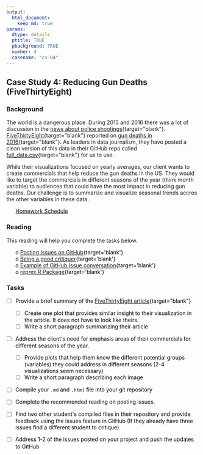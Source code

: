 ```yaml
---
output:  
  html_document:  
    keep_md: true  
params:
  dtype: details
  ptitle: TRUE
  pbackground: TRUE
  number: 4
  casename: "cs-04"
---
```







## Case Study 4: Reducing Gun Deaths (FiveThirtyEight) 
### Background 

The world is a dangerous place.  During 2015 and 2016 there was a lot of discussion in the [news about police shootings](http://www.cbsnews.com/pictures/controversial-police-shootings/){target="blank"}.  [FiveThirtyEight](https://fivethirtyeight.com/){target="blank"} reported on [gun deaths in 2016](https://fivethirtyeight.com/features/gun-deaths/){target="blank"}.  As leaders in data journalism, they have posted a clean version of this data in their GitHub repo called [full_data.csv](https://github.com/fivethirtyeight/guns-data){target="blank"} for us to use. 

While their visualizations focused on yearly averages, our client wants to create commercials that help reduce the gun deaths in the US.  They would like to target the commercials in different seasons of the year (think month variable) to audiences that could have the most impact in reducing gun deaths. Our challenge is to summarize and visualize seasonal trends accros the other variables in these data.


 * [Homework Schedule](../homework_schedule.html)






### Reading

This reading will help you complete the tasks below.

* o [Posting Issues on GitHub](https://guides.github.com/features/issues/){target='blank'}
* o [Being a good critiquer](https://sifterapp.com/blog/2012/08/tips-for-effectively-reporting-bugs-and-issues/){target='blank'}
* o [Example of GitHub Issue conversation](https://github.com/STAT545-UBC/Discussion/issues/387){target='blank'}
* o [reprex R Package](https://github.com/tidyverse/reprex#what-is-a-reprex){target='blank'}


### Tasks


<style>
ul {
   color: black;
   list-style-type: none;
   list-style-position: outside;

}

</style>


* [ ] Provide a brief summary of the [FiveThirtyEight article](https://fivethirtyeight.com/features/gun-deaths/){target="blank"}
    * [ ] Create one plot that provides similar insight to their visualization in the article. It does not have to look like theirs.
    * [ ] Write a short paragraph summarizing their article
* [ ] Address the client's need for emphasis areas of their commercials for different seasons of the year.
    * [ ] Provide plots that help them know the different potential groups (variables) they could address in different seasons (2-4 visualizations seem necessary)
    * [ ] Write a short paragraph describing each image
* [ ] Compile your `.md` and `.html` file into your git repository
* [ ] Complete the recommended reading on posting issues.
* [ ] Find two other student's compiled files in their repository and provide feedback using the issues feature in GitHub (If they already have three issues find a different student to critique)
* [ ] Address 1-2 of the issues posted on your project and push the updates to GitHub









